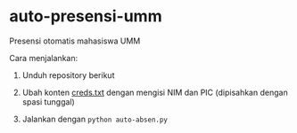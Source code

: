 # auto-presensi-umm
Presensi otomatis mahasiswa UMM


Cara menjalankan:

1. Unduh repository berikut

2. Ubah konten [creds.txt](https://github.com/blanktix/auto-presensi-umm/blob/main/creds.txt) dengan mengisi NIM dan PIC (dipisahkan dengan spasi tunggal)

3. Jalankan dengan `python auto-absen.py`
